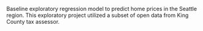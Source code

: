 
Baseline exploratory regression model to predict home prices in the Seattle region. This exploratory project utilized a subset of open data from King County tax assessor.
